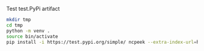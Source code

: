 Test test.PyPi artifact

```bash
mkdir tmp
cd tmp
python -m venv .
source bin/activate
pip install -i https://test.pypi.org/simple/ ncpeek --extra-index-url=https://pypi.org/simple
```
